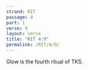 ```yaml
---
strand: RIT
passage: 4
part: 1
verse: 9
layout: verse
title: "RIT 4:9"
permalink: /RIT/4/9/
---
```

Glow is the fourth ritual of TKS.
